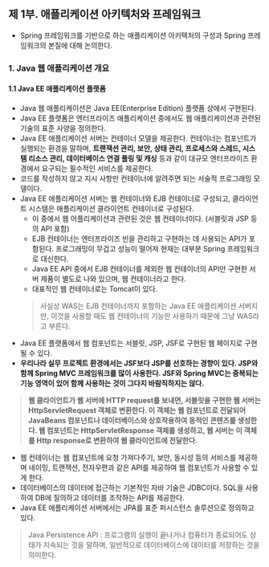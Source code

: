 ## 제 1부. 애플리케이션 아키텍처와 프레임워크
- Spring 프레임워크를 기반으로 하는 애플리케이션 아키텍처의 구성과 Spring 프레임워크의 본질에 대해 논의한다.


### 1. Java 웹 애플리케이션 개요
#### 1.1 Java EE 애플리케이션 플랫폼

- Java 웹 애플리케이션은 Java EE(Enterprise Edition) 플랫폼 상에서 구현된다.
- Java EE 플랫폼은 엔터프라이즈 애플리케이션 중에서도 웹 애플리케이션과 관련된 기술의 표준 사양을 정의한다.
- Java EE 애플리케이션 서버는 컨테이너 모델을 제공한다. 컨테이너는 컴포넌트가 실행되는 환경을 말하며, **트랜잭션 관리, 보안, 상태 관리, 프로세스와 스레드, 시스템 리소스 관리, 데이터베이스 연결 풀링 및 캐싱** 등과 같이 대규모 엔터프라이즈 환경에서 요구되는 필수적인 서비스를 제공한다.
- 코드를 작성하지 않고 지시 사항만 컨테이너에 알려주면 되는 서술적 프로그래밍 모델이다.
- Java EE 애플리케이션 서버는 웹 컨테이너와 EJB 컨테이너로 구성되고, 클라이언트 시스템은 애플리케이션 클라이언트 컨테이너로 구성된다.
  - 이 중에서 웹 어플리케이션과 관련된 것은 웹 컨테이너이다. (서블릿과 JSP 등의 API 포함)
  - EJB 컨테이너는 엔터프라이즈 빈을 관리하고 구현하는 데 사용되는 API가 포함된다. 프로그래밍이 무겁고 성능이 떨어져 현재는 대부분 Spring 프레임워크로 대신한다.
  - Java EE API 중에서 EJB 컨테이너를 제외한 웹 컨테이너의 API만 구현한 서버 제품이 별도로 나와 있으며, 웹 컨테이너라고 한다.
  - 대표적인 웹 컨테이너로는 Tomcat이 있다.
  > 사실상 WAS는 EJB 컨테이너까지 포함하는 Java EE 애플리케이션 서버지만, 이것을 사용할 때도 웹 컨테이너의 기능만 사용하기 때문에 그냥 WAS라고 부른다.
- Java EE 플랫폼에서 웹 컴포넌트는 서블릿, JSP, JSF로 구현된 웹 페이지로 구현될 수 있다.
- **우리나라 실무 프로젝트 환경에서는 JSF보다 JSP를 선호하는 경향이 있다. JSP와 함께 Spring MVC 프레임워크를 많이 사용한다. JSF와 Spring MVC는 중복되는 기능 영역이 있어 함께 사용하는 것이 그다지 바람직하지는 않다.**
> **웹 클라이언트가 웹 서버에 HTTP request를 보내면, 서블릿을 구현한 웹 서버는 HttpServletRequest 객체로 변환한다. 이 객체는 웹 컴포넌트로 전달되어 JavaBeans 컴포넌트나 데이터베이스와 상호작용하여
> 동적인 콘텐츠를 생성한다. 웹 컴포넌트는 HttpServletResponse 객체를 생성하고, 웹 서버는 이 객체를 Http response로 변환하여 웹 클라이언트에 전달한다.**
- 웹 컨테이너는 웹 컴포넌트에 요청 가져다주기, 보안, 동시성 등의 서비스를 제공하며 네이밍, 트랜잭션, 전자우편과 같은 API를 제공하여 웹 컴포넌트가 사용할 수 있게 한다.
- 데이터베이스의 데이터에 접근하는 기본적인 자바 기술은 JDBC이다. SQL을 사용하여 DB에 질의하고 데이터를 조작하는 API를 제공한다.
- Java EE 애플리케이션 서버에서는 JPA를 표준 퍼시스턴스 솔루션으로 정의하고 있다.
> Java Persistence API : 프로그램의 실행이 끝나거나 컴퓨터가 종료되어도 상태가 지속되는 것을 말하며, 일반적으로 데이터베이스에 데이터를 저장하는 것을 의미한다.
